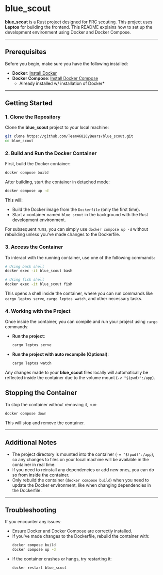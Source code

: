 # blue_scout

**blue_scout** is a Rust project designed for FRC scouting. This project uses **Leptos** for building the frontend. This README explains how to set up the development environment using Docker and Docker Compose.

---

## Prerequisites

Before you begin, make sure you have the following installed:

- **Docker**: [Install Docker](https://docs.docker.com/get-docker/)
- **Docker Compose**: [Install Docker Compose](https://docs.docker.com/compose/install/)
  - Already installed w/ installation of Docker*

---

## Getting Started

### 1. Clone the Repository

Clone the **blue_scout** project to your local machine:

```sh
git clone https://github.com/Team4682CyBears/blue_scout.git
cd blue_scout
```

### 2. Build and Run the Docker Container

First, build the Docker container:

```sh
docker compose build
```

After building, start the container in detached mode:

```sh
docker compose up -d
```

This will:
- Build the Docker image from the `Dockerfile` (only the first time).
- Start a container named `blue_scout` in the background with the Rust development environment.

For subsequent runs, you can simply use `docker compose up -d` without rebuilding unless you've made changes to the Dockerfile.

### 3. Access the Container

To interact with the running container, use one of the following commands:

```sh
# Using bash shell
docker exec -it blue_scout bash

# Using fish shell
docker exec -it blue_scout fish
```

This opens a shell inside the container, where you can run commands like `cargo leptos serve`, `cargo leptos watch`, and other necessary tasks.

### 4. Working with the Project

Once inside the container, you can compile and run your project using `cargo` commands:

- **Run the project**:
  ```sh
  cargo leptos serve
  ```

- **Run the project with auto recompile (Optional)**:
  ```sh
  cargo leptos watch
  ```

Any changes made to your **blue_scout** files locally will automatically be reflected inside the container due to the volume mount (`-v "$(pwd)":/app`).

## Stopping the Container

To stop the container without removing it, run:

```sh
docker compose down
```

This will stop and remove the container.

---

## Additional Notes

- The project directory is mounted into the container (`-v "$(pwd)":/app`), so any changes to files on your local machine will be available in the container in real time.
- If you need to reinstall any dependencies or add new ones, you can do so from inside the container.
- Only rebuild the container (`docker compose build`) when you need to update the Docker environment, like when changing dependencies in the Dockerfile.

---

## Troubleshooting

If you encounter any issues:
- Ensure Docker and Docker Compose are correctly installed.
- If you've made changes to the Dockerfile, rebuild the container with:
  ```sh
  docker compose build
  docker compose up -d
  ```
- If the container crashes or hangs, try restarting it:
  ```sh
  docker restart blue_scout
  ```
